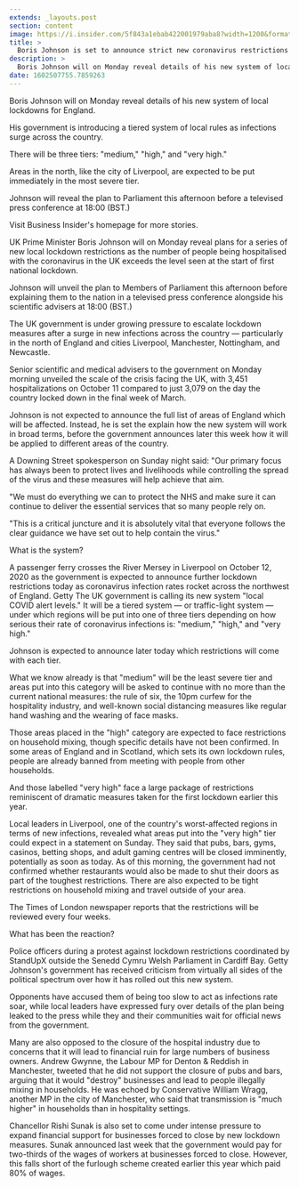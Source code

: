 ```yaml
--- 
extends: _layouts.post 
section: content 
image: https://i.insider.com/5f843a1ebab422001979aba8?width=1200&format=jpeg 
title: > 
  Boris Johnson is set to announce strict new coronavirus restrictions as hospital admissions exceed level seen at start of first UK lockdown 
description: > 
  Boris Johnson will on Monday reveal details of his new system of local lockdowns for England.UK Prime Minister Boris Johnson will on Monday reveal plans for a series of new local lockdown restrictions as the number of people being hospitalised with the coronavirus in the UK exceeds the level seen at the start of first national lockdown.Getty The UK government is calling its new system "local COVID alert levels."Police officers during a protest against lockdown restrictions coordinated by StandUpX outside the Senedd Cymru Welsh Parliament in Cardiff Bay.Chancellor Rishi Sunak is also set to come under intense pressure to expand financial support for businesses forced to close by new lockdown measures. 
date: 1602507755.7859263 
--- 
```

Boris Johnson will on Monday reveal details of his new system of local lockdowns for England.

His government is introducing a tiered system of local rules as infections surge across the country.

There will be three tiers: "medium," "high," and "very high."

Areas in the north, like the city of Liverpool, are expected to be put immediately in the most severe tier.

Johnson will reveal the plan to Parliament this afternoon before a televised press conference at 18:00 (BST.)

Visit Business Insider's homepage for more stories.

UK Prime Minister Boris Johnson will on Monday reveal plans for a series of new local lockdown restrictions as the number of people being hospitalised with the coronavirus in the UK exceeds the level seen at the start of first national lockdown.

Johnson will unveil the plan to Members of Parliament this afternoon before explaining them to the nation in a televised press conference alongside his scientific advisers at 18:00 (BST.)

The UK government is under growing pressure to escalate lockdown measures after a surge in new infections across the country — particularly in the north of England and cities Liverpool, Manchester, Nottingham, and Newcastle.

Senior scientific and medical advisers to the government on Monday morning unveiled the scale of the crisis facing the UK, with 3,451 hospitalizations on October 11 compared to just 3,079 on the day the country locked down in the final week of March.

Johnson is not expected to announce the full list of areas of England which will be affected. Instead, he is set the explain how the new system will work in broad terms, before the government announces later this week how it will be applied to different areas of the country.

A Downing Street spokesperson on Sunday night said: "Our primary focus has always been to protect lives and livelihoods while controlling the spread of the virus and these measures will help achieve that aim.

"We must do everything we can to protect the NHS and make sure it can continue to deliver the essential services that so many people rely on.

"This is a critical juncture and it is absolutely vital that everyone follows the clear guidance we have set out to help contain the virus."

What is the system?

A passenger ferry crosses the River Mersey in Liverpool on October 12, 2020 as the government is expected to announce further lockdown restrictions today as coronavirus infection rates rocket across the northwest of England. Getty The UK government is calling its new system "local COVID alert levels." It will be a tiered system — or traffic-light system — under which regions will be put into one of three tiers depending on how serious their rate of coronavirus infections is: "medium," "high," and "very high."

Johnson is expected to announce later today which restrictions will come with each tier.

What we know already is that "medium" will be the least severe tier and areas put into this category will be asked to continue with no more than the current national measures: the rule of six, the 10pm curfew for the hospitality industry, and well-known social distancing measures like regular hand washing and the wearing of face masks.

Those areas placed in the "high" category are expected to face restrictions on household mixing, though specific details have not been confirmed. In some areas of England and in Scotland, which sets its own lockdown rules, people are already banned from meeting with people from other households.

And those labelled "very high" face a large package of restrictions reminiscent of dramatic measures taken for the first lockdown earlier this year.

Local leaders in Liverpool, one of the country's worst-affected regions in terms of new infections, revealed what areas put into the "very high" tier could expect in a statement on Sunday. They said that pubs, bars, gyms, casinos, betting shops, and adult gaming centres will be closed imminently, potentially as soon as today. As of this morning, the government had not confirmed whether restaurants would also be made to shut their doors as part of the toughest restrictions. There are also expected to be tight restrictions on household mixing and travel outside of your area.

The Times of London newspaper reports that the restrictions will be reviewed every four weeks.

What has been the reaction?

Police officers during a protest against lockdown restrictions coordinated by StandUpX outside the Senedd Cymru Welsh Parliament in Cardiff Bay. Getty Johnson's government has received criticism from virtually all sides of the political spectrum over how it has rolled out this new system.

Opponents have accused them of being too slow to act as infections rate soar, while local leaders have expressed fury over details of the plan being leaked to the press while they and their communities wait for official news from the government.

Many are also opposed to the closure of the hospital industry due to concerns that it will lead to financial ruin for large numbers of business owners. Andrew Gwynne, the Labour MP for Denton & Reddish in Manchester, tweeted that he did not support the closure of pubs and bars, arguing that it would "destroy" businesses and lead to people illegally mixing in households. He was echoed by Conservative William Wragg, another MP in the city of Manchester, who said that transmission is "much higher" in households than in hospitality settings.

Chancellor Rishi Sunak is also set to come under intense pressure to expand financial support for businesses forced to close by new lockdown measures. Sunak announced last week that the government would pay for two-thirds of the wages of workers at businesses forced to close. However, this falls short of the furlough scheme created earlier this year which paid 80% of wages.